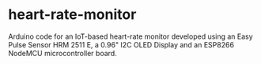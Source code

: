 # heart-rate-monitor
Arduino code for an IoT-based heart-rate monitor developed using an Easy Pulse Sensor HRM 2511 E, a 0.96" I2C OLED Display and an ESP8266 NodeMCU microcontroller board. 
